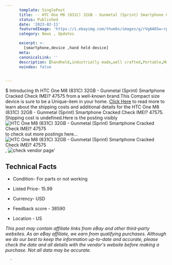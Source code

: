 ```yaml
---
      template: SinglePost
      title: -- HTC One M8 (831C) 32GB - Gunmetal (Sprint) Smartphone Cracked Check IMEI? 47575
      status: Published
      date: '2023-02-11'
      featuredImage: 'https://i.ebayimg.com/thumbs/images/g/rVgAAOSw~rpfs~Hx/s-l225.jpg'
      category: News , Updates

      excerpt: >-
        [smartphone,device ,hand held device]
      meta:
      canonicalLink: ''
      description: [handheld,industrially made,well crafted,Portable,Mobile,Compact,Convenient,Lightweight,Maneuverable,Man-portable,Miniature,Carriable,Hand-held,Light,Holdable,Transportable,Mobile device,Pocket-sized,On-the-go,Wireless,Cordless,Compact size,Convenient size, smartphone,device ,hand held device]
      noindex: false
      

---
```

$
      Introducing th HTC One M8 (831C) 32GB - Gunmetal (Sprint) Smartphone Cracked Check IMEI? 47575 from a well-known brand.This Compact size device  is sure to be a Unique-item in your home. [Click Here](https://www.ebay.com/itm/144372968426?hash=item219d4cabea%3Ag%3ArVgAAOSw%7Erpfs%7EHx&mkevt=1&mkcid=1&mkrid=711-53200-19255-0&campid=%253CePNCampaignId%253E&customid=%253CreferenceId%253E&toolid=10049) to read more to learn about the shipping costs and additional details for the HTC One M8 (831C) 32GB - Gunmetal (Sprint) Smartphone Cracked Check IMEI? 47575. Shipping cost is undefined.Here is the posting visibly ![HTC One M8 (831C) 32GB - Gunmetal (Sprint) Smartphone Cracked Check IMEI? 47575](https://i.ebayimg.com/thumbs/images/g/rVgAAOSw~rpfs~Hx/s-l225.jpg) to check out more postings here... ![HTC One M8 (831C) 32GB - Gunmetal (Sprint) Smartphone Cracked Check IMEI? 47575](https://i.ebayimg.com/images/g/rVgAAOSw~rpfs~Hx/s-l1600.jpg), ![check vendor page](https://origin-galleryplus.ebayimg.com/ws/web/144372968426_2_0_1/225x225.jpg,https://origin-galleryplus.ebayimg.com/ws/web/144372968426_3_0_1/225x225.jpg,https://origin-galleryplus.ebayimg.com/ws/web/144372968426_4_0_1/225x225.jpg,https://origin-galleryplus.ebayimg.com/ws/web/144372968426_5_0_1/225x225.jpg,https://origin-galleryplus.ebayimg.com/ws/web/144372968426_6_0_1/225x225.jpg,https://origin-galleryplus.ebayimg.com/ws/web/144372968426_7_0_1/225x225.jpg)'

      

 ## Technical Facts 



     
      

 - Condition- For parts or not working 


      

 - Listed Price- 15.99 


      

 - Currency- USD 


      

 - Feedback score - 38590 


      

 - Location - US 


      
      

 *_This post may contain affiliate links from eBay and other third-party websites. As an eBay affiliate, we earn from qualifying purchases. Although we do our best to keep the information up-to-date and accurate, please check the date and all details with the vendor's website before making a purchase. Not all data may be accurate._*




      -
